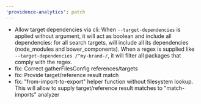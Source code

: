 ```yaml
---
'providence-analytics': patch
---
```


- Allow target dependencies via cli:
  When `--target-dependencies` is applied without argument, it will act as boolean and include all dependencies: for all search targets, will include all its dependencies (node_modules and bower_components).
  When a regex is supplied like `--target-dependencies /^my-brand-/`, it will filter all packages
  that comply with the regex.
- fix: Correct gatherFilesConfig references/targets
- fix: Provide target/reference result match
- fix: "from-import-to-export" helper function without filesystem lookup. This will allow to supply
  target/reference result matches to "match-imports" analyzer
